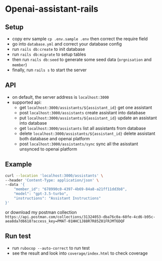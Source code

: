 # Openai-assistant-rails

## Setup
- copy env sample `cp .env.sample .env` then correct the require field
- go into `database.yml` and correct your database config
- run `rails db:create` to init database
- run `rails db:migrate` to setup tables
- then run `rails db:seed` to generate some seed data (`orgnisation` and `member`)
- finally, run `rails s` to start the server

## API
- on default, the server address is `localhost:3000`
- supported api:
  - get `localhost:3000/assistants/${assistant_id}` get one assistant
  - post `localhost:3000/assistants` create assistant into database
  - put `localhost:3000/assistants/${assistant_id}` update an assistant into database
  - get `localhost:3000/assistants` list all assistants from database
  - delete `localhost:3000/assistants/${assistant_id}` delete assistant both database and openai platform
  - post `localhost:3000/assistants/sync` sync all the asisstant unsynced to openai platform

## Example
```bash
curl --location 'localhost:3000/assistants' \
--header 'Content-Type: application/json' \
--data '{
    "member_id": "678990c0-4397-4b69-84a8-a21ff11dd3b8",
    "model": "gpt-3.5-turbo",
    "instructions": "Assistant Instructions"
}'
```
or download my postman collection `https://api.postman.com/collections/31324053-dba76c0a-60fe-4cd6-b95c-aea8da7d6618?access_key=PMAT-01HHC1J88R7R85Z01FRJMT6DQF`

## Run test
- run `rubocop --auto-correct` to run test
- see the result and look into `coverage/index.html` to check coverage